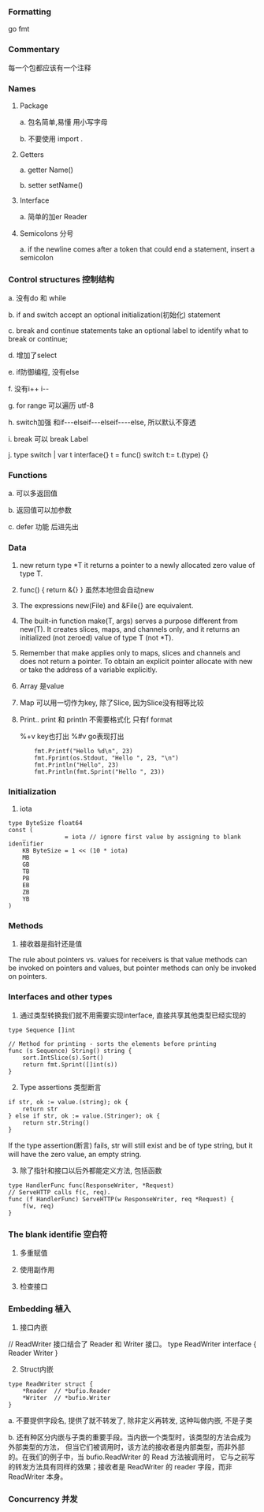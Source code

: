 ### Formatting
go fmt

### Commentary
每一个包都应该有一个注释

### Names

1. Package

    a. 包名简单,易懂 用小写字母

    b. 不要使用 import .

2. Getters

    a. getter   Name()

    b. setter   setName()

3. Interface

    a. 简单的加er   Reader

4. Semicolons 分号

    a. if the newline comes after a token that could end a statement, insert a semicolon

### Control structures 控制结构

a. 没有do 和 while

b. if and switch accept an optional initialization(初始化) statement

c. break and continue statements take an optional label to identify what to break or continue;
   
d. 增加了select

e. if防御编程, 没有else

f. 没有i++ i--

g. for range 可以遍历 utf-8

h. switch加强 和if---elseif---elseif----else, 所以默认不穿透

i. break 可以  break Label

j. type switch  |   var t interface{}   t = func()  switch t:= t.(type) {}

### Functions
    
a. 可以多返回值

b. 返回值可以加参数

c. defer 功能  后进先出


### Data

1. new  return type *T  it returns a pointer to a newly allocated zero value of type T.

2. func() { return &{} }    虽然本地但会自动new

3. The expressions new(File) and &File{} are equivalent.

4.  The built-in function make(T, args) serves a purpose different from new(T). It creates slices, maps, and channels only, and it returns an initialized (not zeroed) value of type T (not *T).

5. Remember that make applies only to maps, slices and channels and does not return a pointer. To obtain an explicit pointer allocate with new or take the address of a variable explicitly.

6. Array 是value 

7. Map 可以用一切作为key, 除了Slice, 因为Slice没有相等比较

8. Print..   print 和 println 不需要格式化   只有f format

    %+v  key也打出    %#v  go表现打出

    ```
        fmt.Printf("Hello %d\n", 23)
        fmt.Fprint(os.Stdout, "Hello ", 23, "\n")
        fmt.Println("Hello", 23)
        fmt.Println(fmt.Sprint("Hello ", 23))
    ```

### Initialization

1. iota

```
type ByteSize float64
const (
    _           = iota // ignore first value by assigning to blank identifier
    KB ByteSize = 1 << (10 * iota)
    MB
    GB
    TB
    PB
    EB
    ZB
    YB
)
```


### Methods

1. 接收器是指针还是值

The rule about pointers vs. values for receivers is that value methods can be invoked on pointers and values, but pointer methods can only be invoked on pointers.


### Interfaces and other types

1. 通过类型转换我们就不用需要实现interface, 直接共享其他类型已经实现的

```
type Sequence []int

// Method for printing - sorts the elements before printing
func (s Sequence) String() string {
    sort.IntSlice(s).Sort()
    return fmt.Sprint([]int(s))
}
```

2. Type assertions 类型断言

```
if str, ok := value.(string); ok {
    return str
} else if str, ok := value.(Stringer); ok {
    return str.String()
}
```

If the type assertion(断言) fails, str will still exist and be of type string, but it will have the zero value, an empty string.

3. 除了指针和接口以后外都能定义方法, 包括函数

```
type HandlerFunc func(ResponseWriter, *Request)
// ServeHTTP calls f(c, req).
func (f HandlerFunc) ServeHTTP(w ResponseWriter, req *Request) {
	f(w, req)
}
```


### The blank identifie 空白符

1. 多重赋值

2. 使用副作用

3. 检查接口


### Embedding 植入

1. 接口内嵌

// ReadWriter 接口结合了 Reader 和 Writer 接口。
type ReadWriter interface {
	Reader
	Writer
}

2. Struct内嵌

```
type ReadWriter struct {
	*Reader  // *bufio.Reader
	*Writer  // *bufio.Writer
}
```

a. 不要提供字段名, 提供了就不转发了, 除非定义再转发, 这种叫做内嵌, 不是子类

b. 还有种区分内嵌与子类的重要手段。当内嵌一个类型时，该类型的方法会成为外部类型的方法， 但当它们被调用时，该方法的接收者是内部类型，而非外部的。在我们的例子中，当 bufio.ReadWriter 的 Read 方法被调用时， 它与之前写的转发方法具有同样的效果；接收者是 ReadWriter 的 reader 字段，而非 ReadWriter 本身。



### Concurrency 并发